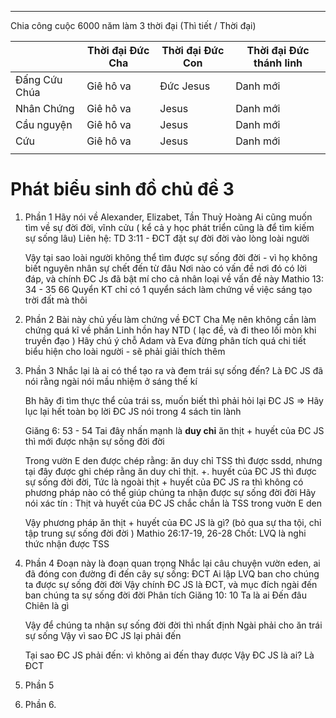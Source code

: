 
---
Chia công cuộc 6000 năm làm 3 thời đại 
(Thì tiết / Thời đại)

|               | Thời đại Đức Cha | Thời đại Đức Con | Thời đại Đức thánh linh |
| ------------- | ---------------- | ---------------- | ----------------------- |
| Đấng Cứu Chúa | Giê hô va        | Đức Jesus        | Danh mới                |
| Nhân Chứng    | Giê hô va        | Jesus            | Danh mới                |
| Cầu nguyện    | Giê hô va        | Jesus            | Danh mới                |
| Cứu           | Giê hô va        | Jesus            | Danh mới                |
|               |                  |                  |                         |


# Phát biểu sinh đồ chủ đề 3

1. Phần 1
	Hãy nói về Alexander, Elizabet, Tần Thuỷ Hoàng
	Ai cũng muốn tìm về sự đời đời, vĩnh cửu ( kể cả y học phát triển cũng là để tìm kiếm sự sống lâu)
	Liên hệ: TD 3:11 - ĐCT đặt sự đời đời vào lòng loài người

	Vậy tại sao loài người không thể tìm được sự sống đời đời - vì họ không biết nguyên nhân sự chết đến từ đâu
	Nơi nào có vấn đề nơi đó có lời đáp, và chính ĐC Js đã bật mí cho cả nhân loại về vấn đề này 
	Mathio 13: 34 - 35
	66 Quyển KT chỉ có 1 quyển sách làm chứng về việc sáng tạo trời đất mà thôi 
2. Phần 2
	Bài này chủ yếu làm chứng về ĐCT Cha Mẹ nên không cần làm chứng quá kĩ về phần Linh hồn hay NTD ( lạc đề, và đi theo lối mòn khi truyền đạo )
	Hãy chú ý chỗ Adam và Eva đừng phân tích quá chi tiết biểu hiện cho loài người - sẽ phải giải thích thêm 
3. Phần 3
	Nhắc lại là ai có thể tạo ra và đem trái sự sống đến? Là ĐC JS đã nói rằng ngài nói mầu nhiệm ở sáng thế kí 

	Bh hãy đi tìm thực thể của trái ss, muốn biết thì phải hỏi lại ĐC JS => Hãy lục lại hết toàn bọ lời ĐC JS nói trong 4 sách tin lành

	Giăng 6: 53 - 54
	Tai đây nhấn mạnh là **duy chỉ** ăn thịt + huyết của ĐC JS thì mới được nhận sự sống đời đời 

	Trong vườn E den được chép rằng: ăn duy chỉ TSS thì được ssdd, nhưng tại đây được ghi chép rằng ăn duy chỉ thịt. +. huyết của ĐC JS thì được sự sống đời đời,
	Tức là ngoài thịt + huyết của ĐC JS ra thì không có phương pháp nào có thể giúp chúng ta nhận được sự sống đời đời
	Hãy nói xác tín : Thịt và huyết của ĐC JS chắc chắn là TSS trong vuờn E den 

	Vậy phương pháp ăn thịt + huyết của ĐC JS là gì?
	(bỏ qua sự tha tội, chỉ tập trung sự sống đời đời )
	Mathio 26:17-19, 26-28
	Chốt: LVQ là nghi thức nhận được TSS 
	
4.  Phần 4 
	Đoạn này là đoạn quan trọng
	Nhắc lại câu chuyện vườn eden, ai đã đóng con đường đi đến cây sự sống: ĐCT
	Ai lập LVQ ban cho chúng ta được sự sống đời đời 
	Vậy chính ĐC JS là ĐCT, và mục đích ngài đến ban chúng ta sự sống đời đời
	Phân tích Giăng 10: 10
	Ta là ai
	Đến đâu
	Chiên là gì

	Vậy để chúng ta nhận sự sống đời đời thì nhất định Ngài phải cho ăn trái sự sống 
	Vậy vì sao ĐC JS lại phải đến 

	Tại sao ĐC JS phải đến: vì không ai đến thay được
	Vậy ĐC JS là ai? Là ĐCT 
5. Phần 5
	
6. Phần 6. 
